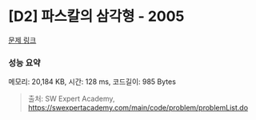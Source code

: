 # [D2] 파스칼의 삼각형 - 2005 

[문제 링크](https://swexpertacademy.com/main/code/problem/problemDetail.do?contestProbId=AV5P0-h6Ak4DFAUq) 

### 성능 요약

메모리: 20,184 KB, 시간: 128 ms, 코드길이: 985 Bytes



> 출처: SW Expert Academy, https://swexpertacademy.com/main/code/problem/problemList.do
